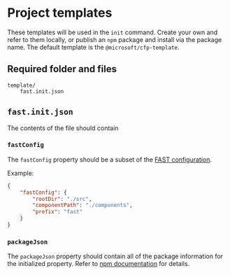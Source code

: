 # Project templates

These templates will be used in the `init` command. Create your own and refer to them locally, or publish an `npm` package and install via the package name. The default template is the `@microsoft/cfp-template`.

## Required folder and files

```
template/
    fast.init.json
```

## `fast.init.json`

The contents of the file should contain

### `fastConfig`

The `fastConfig` property should be a subset of the [FAST configuration](https://microsoft.github.io/fast-cli/docs/configure/).

Example:
```json
{
    "fastConfig": {
        "rootDir": "./src",
        "componentPath": "./components",
        "prefix": "fast"
    }
}
```

### `packageJson`

The `packageJson` property should contain all of the package information for the initialized property. Refer to [npm documentation](https://docs.npmjs.com/cli/v8/configuring-npm/package-json) for details.
